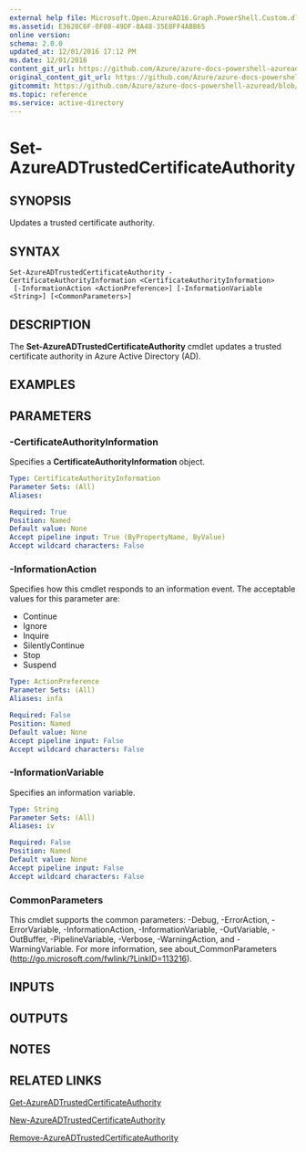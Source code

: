 ```yaml
---
external help file: Microsoft.Open.AzureAD16.Graph.PowerShell.Custom.dll-Help.xml
ms.assetid: E3628C6F-0F08-49DF-8A48-35E8FF4ABB65
online version:
schema: 2.0.0
updated_at: 12/01/2016 17:12 PM
ms.date: 12/01/2016
content_git_url: https://github.com/Azure/azure-docs-powershell-azuread/blob/VinceSmith-patch-1/Azure%20AD%20Cmdlets/AzureAD/v2/Set-AzureADTrustedCertificateAuthority.md
original_content_git_url: https://github.com/Azure/azure-docs-powershell-azuread/blob/VinceSmith-patch-1/Azure%20AD%20Cmdlets/AzureAD/v2/Set-AzureADTrustedCertificateAuthority.md
gitcommit: https://github.com/Azure/azure-docs-powershell-azuread/blob/8f658f99458e2c236d5f4be363030b6f24cacc4c
ms.topic: reference
ms.service: active-directory
---
```


# Set-AzureADTrustedCertificateAuthority

## SYNOPSIS
Updates a trusted certificate authority.

## SYNTAX

```
Set-AzureADTrustedCertificateAuthority -CertificateAuthorityInformation <CertificateAuthorityInformation>
 [-InformationAction <ActionPreference>] [-InformationVariable <String>] [<CommonParameters>]
```

## DESCRIPTION
The **Set-AzureADTrustedCertificateAuthority** cmdlet updates a trusted certificate authority in Azure Active Directory (AD).

## EXAMPLES

## PARAMETERS

### -CertificateAuthorityInformation
Specifies a **CertificateAuthorityInformation** object.

```yaml
Type: CertificateAuthorityInformation
Parameter Sets: (All)
Aliases: 

Required: True
Position: Named
Default value: None
Accept pipeline input: True (ByPropertyName, ByValue)
Accept wildcard characters: False
```

### -InformationAction
Specifies how this cmdlet responds to an information event. The acceptable values for this parameter are:

- Continue
- Ignore
- Inquire
- SilentlyContinue
- Stop
- Suspend

```yaml
Type: ActionPreference
Parameter Sets: (All)
Aliases: infa

Required: False
Position: Named
Default value: None
Accept pipeline input: False
Accept wildcard characters: False
```

### -InformationVariable
Specifies an information variable.

```yaml
Type: String
Parameter Sets: (All)
Aliases: iv

Required: False
Position: Named
Default value: None
Accept pipeline input: False
Accept wildcard characters: False
```

### CommonParameters
This cmdlet supports the common parameters: -Debug, -ErrorAction, -ErrorVariable, -InformationAction, -InformationVariable, -OutVariable, -OutBuffer, -PipelineVariable, -Verbose, -WarningAction, and -WarningVariable. For more information, see about_CommonParameters (http://go.microsoft.com/fwlink/?LinkID=113216).

## INPUTS

## OUTPUTS

## NOTES

## RELATED LINKS

[Get-AzureADTrustedCertificateAuthority](./Get-AzureADTrustedCertificateAuthority.md)

[New-AzureADTrustedCertificateAuthority](./New-AzureADTrustedCertificateAuthority.md)

[Remove-AzureADTrustedCertificateAuthority](./Remove-AzureADTrustedCertificateAuthority.md)
